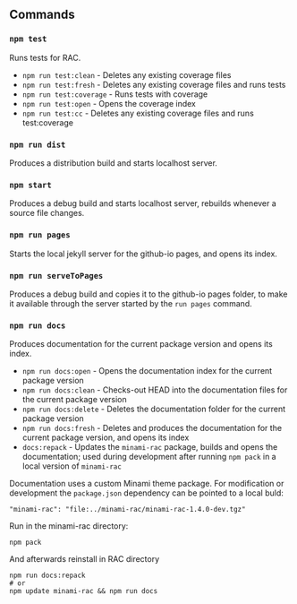 ## Commands

### `npm test`
Runs tests for RAC.

+ `npm run test:clean` - Deletes any existing coverage files
+ `npm run test:fresh` - Deletes any existing coverage files and runs tests
+ `npm run test:coverage` - Runs tests with coverage
+ `npm run test:open` - Opens the coverage index
+ `npm run test:cc` - Deletes any existing coverage files and runs test:coverage


### `npm run dist`
Produces a distribution build and starts localhost server.


### `npm start`
Produces a debug build and starts localhost server, rebuilds whenever a source file changes.


### `npm run pages`
Starts the local jekyll server for the github-io pages, and opens its index.


### `npm run serveToPages`
Produces a debug build and copies it to the github-io pages folder, to make it available through the server started by the `run pages` command.


### `npm run docs`
Produces documentation for the current package version and opens its index.

+ `npm run docs:open` - Opens the documentation index for the current package version
+ `npm run docs:clean` - Checks-out HEAD into the documentation files for the current package version
+ `npm run docs:delete` - Deletes the documentation folder for the current package version
+ `npm run docs:fresh` - Deletes and produces the documentation for the current package version, and opens its index
+ `docs:repack` - Updates the `minami-rac` package, builds and opens the documentation; used during development after running `npm pack` in a local version of `minami-rac`


Documentation uses a custom Minami theme package. For modification or development the `package.json` dependency can be pointed to a local buld:
```
"minami-rac": "file:../minami-rac/minami-rac-1.4.0-dev.tgz"
```

Run in the minami-rac directory:
```
npm pack
```

And afterwards reinstall in RAC directory
```
npm run docs:repack
# or
npm update minami-rac && npm run docs
```

